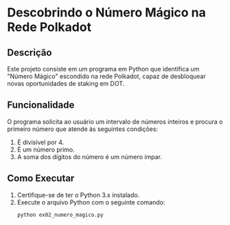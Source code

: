 # Descobrindo o Número Mágico na Rede Polkadot

## Descrição
Este projeto consiste em um programa em Python que identifica um "Número Mágico" escondido na rede Polkadot, capaz de desbloquear novas oportunidades de staking em DOT.

## Funcionalidade
O programa solicita ao usuário um intervalo de números inteiros e procura o primeiro número que atende às seguintes condições:
1. É divisível por 4.
2. É um número primo.
3. A soma dos dígitos do número é um número ímpar.

## Como Executar
1. Certifique-se de ter o Python 3.x instalado.
2. Execute o arquivo Python com o seguinte comando:
   ```bash
   python ex02_numero_magico.py